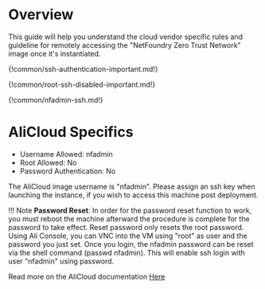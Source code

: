 # Overview

  This guide will help you understand the cloud vendor specific rules and guideline for remotely accessing
  the "NetFoundry Zero Trust Network" image once it's instantiated.

{!common/ssh-authentication-important.md!}

{!common/root-ssh-disabled-important.md!}

{!common/nfadmin-ssh.md!}

# AliCloud Specifics

* Username Allowed: nfadmin
* Root Allowed: No
* Password Authentication: No

The AliCloud image username is "nfadmin". Please assign an ssh key when launching the instance, if you wish to access this machine post deployment.

!!! Note
    **Password Reset**: In order for the password reset function to work, you must reboot the machine afterward the procedure is complete for the password to take effect. Reset password only resets the root password. Using Ali Console, you can VNC into the VM using "root" as user and the password you just set. Once you login, the nfadmin password can be reset via the shell command (passwd nfadmin).  This will enable ssh login with user "nfadmin" using password.


Read more on the AliCloud documentation [Here](https://www.alibabacloud.com/help/doc-detail/71529.htm)



